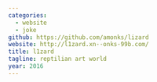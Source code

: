```yaml
---
categories:
  - website
  - joke
github: https://github.com/amonks/lizard
website: http://l1zard.xn--onks-99b.com/
title: l1zard
tagline: reptilian art world
year: 2016
---
```



